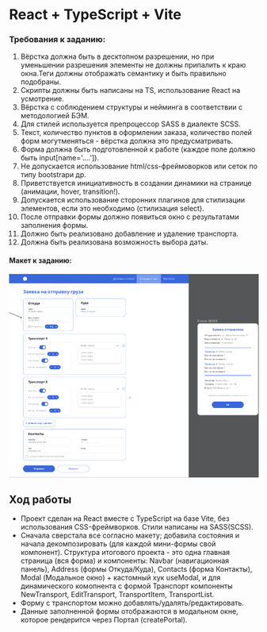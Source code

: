 # React + TypeScript + Vite

### Требования к заданию:

1.  Вёрстка должна быть в десктопном разрешении, но при уменьшении разрешения элементы не должны припалить к краю окна.Теги должны отображать семантику и быть правильно подобраны.
2.  Скрипты должны быть написаны на TS, использование React на усмотрение.
3.  Вёрстка с соблюдением структуры и нейминга в соответствии с методологией БЭМ.
4.  Для стилей используется препроцессор SASS в диалекте SCSS.
5.  Текст, количество пунктов в оформлении заказа, количество полей форм могутменяться - вёрстка должна это предусматривать.
6.  Форма должна быть подготовленной к работе (каждое поле должно быть input[name='....']).
7.  Не допускается использование html/css-фреймоворков или сеток по типу bootstrapи др.
8.  Приветствуется инициативность в создании динамики на странице (анимации, hover, transition!).
9.  Допускается использование сторонних плагинов для стилизации элементов, если это необходимо (стилизация select).
10. После отправки формы должно появиться окно с результатами заполнения формы.
11. Должно быть реализовано добавление и удаление транспорта.
12. Должна быть реализована возможность выбора даты.

#### Макет к заданию:

![Layout](/public/task-layout.png)

## Ход работы

- Проект сделан на React вместе с TypeScript на базе Vite, без использования CSS-фреймворков. Стили написаны на SASS(SCSS).
- Сначала сверстала все согласно макету; добавила состояния и начала декомпозировать (для каждой мини-формы свой компонент). Структура итогового проекта - это одна главная страница (вся форма) и компоненты: Navbar (навигационная панель), Address (формы Откуда/Куда), Contacts (форма Контакты), Modal (Модальное окно) + кастомный хук useModal, и для динамического комопнента с формой Транспорт компоненты NewTransport, EditTransport, TransportItem, TransportList.
- Форму с транспортом можно добавлять/удалять/редактировать.
- Данные заполненной формы отображаются в модальном окне, которое рендерится через Портал (createPortal).
